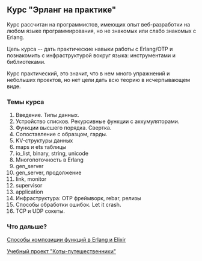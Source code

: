 ## Курс "Эрланг на практике"

Курс рассчитан на программистов, имеющих опыт веб-разработки на любом языке программирования, но не знакомых или слабо знакомых с Erlang.

Цель курса -- дать практические навыки работы с Erlang/OTP и познакомить с инфраструктурой вокруг языка: инструментами и библиотеками.

Курс практический, это значит, что в нем много упражнений и небольших проектов, но нет цели дать всю теорию в исчерпывающем виде.


### Темы курса

 1. Введение. Типы данных.
 2. Устройство списков. Рекурсивные функции с аккумуляторами.
 3. Функции высшего порядка. Свертка.
 4. Сопоставление с образцом, гарды.
 5. KV-структуры данных
 6. maps и ets таблицы
 7. io_list, binary, string, unicode
 8. Многопоточность в Erlang
 9. gen_server
 10. gen_server, продолжение
 11. link, monitor
 12. supervisor
 13. application
 14. Инфраструктура: OTP фреймворк, rebar, релизы
 15. Способы обработки ошибок. Let it crash.
 16. TCP и UDP сокеты.


### Что дальше?

[Способы композиции функций в Erlang и Elixir](https://github.com/yzh44yzh/erl_fun_composition)

[Учебный проект "Коты-путешественники"](https://github.com/yzh44yzh/cat_traveler)
